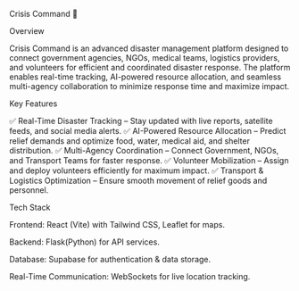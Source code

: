 Crisis Command 🚨

Overview

Crisis Command is an advanced disaster management platform designed to connect government agencies, NGOs, medical teams, logistics providers, and volunteers for efficient and coordinated disaster response. The platform enables real-time tracking, AI-powered resource allocation, and seamless multi-agency collaboration to minimize response time and maximize impact.

Key Features

✅ Real-Time Disaster Tracking – Stay updated with live reports, satellite feeds, and social media alerts.
✅ AI-Powered Resource Allocation – Predict relief demands and optimize food, water, medical aid, and shelter distribution.
✅ Multi-Agency Coordination – Connect Government, NGOs, and Transport Teams for faster response.
✅ Volunteer Mobilization – Assign and deploy volunteers efficiently for maximum impact.
✅ Transport & Logistics Optimization – Ensure smooth movement of relief goods and personnel.

Tech Stack

Frontend: React (Vite) with Tailwind CSS, Leaflet for maps.

Backend: Flask(Python) for API services.

Database: Supabase for authentication & data storage.

Real-Time Communication: WebSockets for live location tracking.
